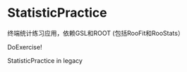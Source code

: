 # StatisticPractice

终端统计练习应用，依赖GSL和ROOT (包括RooFit和RooStats）

DoExercise!

























StatisticPractice in legacy
